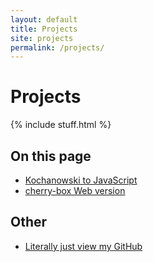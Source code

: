 ```yaml
---
layout: default
title: Projects
site: projects
permalink: /projects/
---
```


# Projects

{% include stuff.html %}

## On this page

- [Kochanowski to JavaScript](/projects/kochanowski)
- [cherry-box Web version](/projects/cherrybox)

## Other

- [Literally just view my GitHub](https://github.com/CheryX)